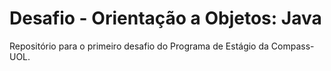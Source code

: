 # Desafio - Orientação a Objetos: Java
Repositório para o primeiro desafio do Programa de Estágio da Compass-UOL.
